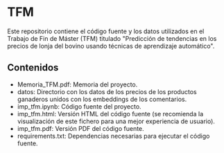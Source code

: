 # TFM
Este repositorio contiene el código fuente y los datos utilizados en el Trabajo
de Fin de Máster (TFM) titulado "Predicción de tendencias en los precios de lonja
del bovino usando técnicas de aprendizaje automático".

## Contenidos
- Memoria_TFM.pdf: Memoria del proyecto.
- datos: Directorio con los datos de los precios de los productos ganaderos unidos
con los embeddings de los comentarios.
- imp_tfm.ipynb: Código fuente del proyecto.
- imp_tfm.html: Versión HTML del código fuente (se recomienda la visualización
de este fichero para una mejor experiencia de usuario).
- imp_tfm.pdf: Versión PDF del código fuente.
- requirements.txt: Dependencias necesarias para ejecutar el código fuente.